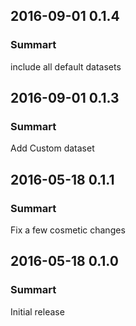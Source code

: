 ## 2016-09-01 0.1.4
### Summart
include all default datasets

## 2016-09-01 0.1.3
### Summart
Add Custom dataset

## 2016-05-18 0.1.1
### Summart
Fix a few cosmetic changes

## 2016-05-18 0.1.0
### Summart
Initial release

